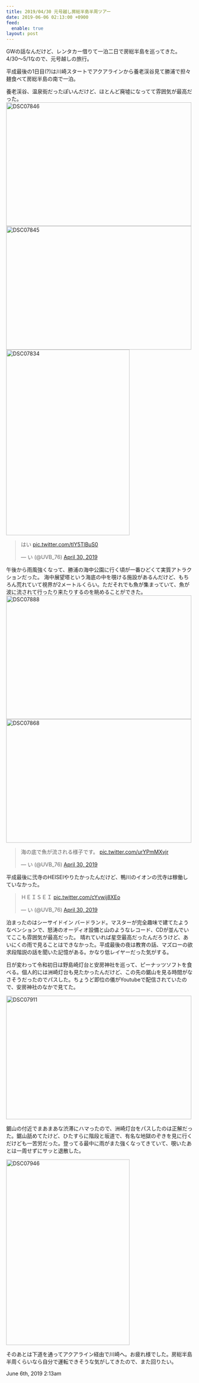 ```yaml
---
title: 2019/04/30 元号越し房総半島半周ツアー
date: 2019-06-06 02:13:00 +0900
feed:
  enable: true
layout: post
---
```

<p>      GWの話なんだけど、レンタカー借りて一泊二日で房総半島を巡ってきた。4/30〜5/1なので、元号越しの旅行。    </p>    <p>      平成最後の1日目(?)は川崎スタートでアクアラインから養老渓谷見て勝浦で担々麺食べて房総半島の南で一泊。    </p>    <p>      養老渓谷、温泉街だったぽいんだけど、ほとんど廃墟になってて雰囲気が最高だった。<br><a data-flickr-embed="true" href="https://www.flickr.com/photos/uvb_76/33949018768/in/album-72157708537079514/" title="DSC07846" target="_blank"><img src="https://live.staticflickr.com/65535/33949018768_2dc27b7824.jpg" width="500" height="333" alt="DSC07846"></a>      <script async src="//embedr.flickr.com/assets/client-code.js" charset="utf-8"></script>      <br><a data-flickr-embed="true" href="https://www.flickr.com/photos/uvb_76/40859939343/in/album-72157708537079514/" title="DSC07845" target="_blank"><img src="https://live.staticflickr.com/65535/40859939343_6f64aafe9b.jpg" width="500" height="333" alt="DSC07845"></a>      <script async src="//embedr.flickr.com/assets/client-code.js" charset="utf-8"></script>      <br><a data-flickr-embed="true" href="https://www.flickr.com/photos/uvb_76/40859938793/in/album-72157708537079514/" title="DSC07834" target="_blank"><img src="https://live.staticflickr.com/65535/40859938793_1f42325c56.jpg" width="333" height="500" alt="DSC07834"></a>      <script async src="//embedr.flickr.com/assets/client-code.js" charset="utf-8"></script>    </p>    <blockquote class="twitter-tweet" data-lang="en">      <p lang="ja" dir="ltr">        はい        <a href="https://t.co/tlY5TlBuS0" target="_blank">pic.twitter.com/tlY5TlBuS0</a>      </p>      — い (@UVB_76)      <a href="https://twitter.com/UVB_76/status/1123107811754299392?ref_src=twsrc%5Etfw" target="_blank">April 30, 2019</a>    </blockquote>    <script async src="https://platform.twitter.com/widgets.js" charset="utf-8"></script>    <p>      午後から雨風強くなって、勝浦の海中公園に行く頃が一番ひどくて実質アトラクションだった。      海中展望塔という海底の中を覗ける施設があるんだけど、もちろん荒れていて視界が2メートルくらい。ただそれでも魚が集まっていて、魚が波に流されて行ったり来たりするのを眺めることができた。      <a data-flickr-embed="true" href="https://www.flickr.com/photos/uvb_76/40859939013/in/album-72157708537079514/" title="DSC07888" target="_blank"><img src="https://live.staticflickr.com/65535/40859939013_65bb6f1f8d.jpg" width="500" height="333" alt="DSC07888"></a>      <script async src="//embedr.flickr.com/assets/client-code.js" charset="utf-8"></script>      <a data-flickr-embed="true" href="https://www.flickr.com/photos/uvb_76/33949021808/in/album-72157708537079514/" title="DSC07868" target="_blank"><img src="https://live.staticflickr.com/65535/33949021808_65e0a8c575.jpg" width="500" height="333" alt="DSC07868"></a>      <script async src="//embedr.flickr.com/assets/client-code.js" charset="utf-8"></script>    </p>    <blockquote class="twitter-tweet" data-lang="en">      <p lang="ja" dir="ltr">        海の底で魚が流される様子です。        <a href="https://t.co/urYPmMXvjr" target="_blank">pic.twitter.com/urYPmMXvjr</a>      </p>      — い (@UVB_76)      <a href="https://twitter.com/UVB_76/status/1123130502183919616?ref_src=twsrc%5Etfw" target="_blank">April 30, 2019</a>    </blockquote>    <script async src="https://platform.twitter.com/widgets.js" charset="utf-8"></script>    <p>      平成最後に弐寺のHEISEIやりたかったんだけど、鴨川のイオンの弐寺は稼働していなかった。    </p>    <blockquote class="twitter-tweet" data-lang="en">      <p lang="de" dir="ltr">        ＨＥＩＳＥＩ        <a href="https://t.co/cYvwij8XEo" target="_blank">pic.twitter.com/cYvwij8XEo</a>      </p>      — い (@UVB_76)      <a href="https://twitter.com/UVB_76/status/1123137689425833985?ref_src=twsrc%5Etfw" target="_blank">April 30, 2019</a>    </blockquote>    <script async src="https://platform.twitter.com/widgets.js" charset="utf-8"></script>    <p>      泊まったのはシーサイドイン      バードランド。マスターが完全趣味で建てたようなペンションで、怒涛のオーディオ設備と山のようなレコード、CDが並んでいてここも雰囲気が最高だった。      晴れていれば星空最高だったんだろうけど、あいにくの雨で見ることはできなかった。平成最後の夜は教育の話、マズローの欲求段階説の話を聞いた記憶がある。かなり低レイヤーだった気がする。    </p>    <p>      日が変わって令和初日は野島崎灯台と安房神社を巡って、ピーナッツソフトを食べる。個人的には洲崎灯台も見たかったんだけど、この先の鋸山を見る時間がなさそうだったのでパスした。ちょうど即位の儀がYoutubeで配信されていたので、安房神社のなかで見てた。    </p>    <p>      <a data-flickr-embed="true" href="https://www.flickr.com/photos/uvb_76/40859936173/in/album-72157708537079514/" title="DSC07911" target="_blank"><img src="https://live.staticflickr.com/65535/40859936173_c0261c6e68.jpg" width="500" height="333" alt="DSC07911"></a>      <script async src="//embedr.flickr.com/assets/client-code.js" charset="utf-8"></script>    </p>    <p>      鋸山の付近でまあまあな渋滞にハマったので、洲崎灯台をパスしたのは正解だった。鋸山舐めてたけど、ひたすらに階段と坂道で、有名な地獄のぞきを見に行くだけども一苦労だった。登ってる最中に雨がまた強くなってきていて、覗いたあとは一周せずにサッと退散した。    </p>    <p>      <a data-flickr-embed="true" href="https://www.flickr.com/photos/uvb_76/33949016548/in/album-72157708537079514/" title="DSC07946" target="_blank"><img src="https://live.staticflickr.com/65535/33949016548_a89576c222.jpg" width="333" height="500" alt="DSC07946"></a>      <script async src="//embedr.flickr.com/assets/client-code.js" charset="utf-8"></script>    </p>    <p>      そのあとは下道を通ってアクアライン経由で川崎へ。お疲れ様でした。房総半島半周くらいなら自分で運転できそうな気がしてきたので、また回りたい。    </p>    <div id="footer">      <span id="timestamp"> June 6th, 2019 2:13am </span>    </div>
